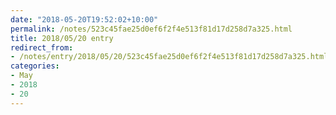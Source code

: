 ```yaml
---
date: "2018-05-20T19:52:02+10:00"
permalink: /notes/523c45fae25d0ef6f2f4e513f81d17d258d7a325.html
title: 2018/05/20 entry
redirect_from:
- /notes/entry/2018/05/20/523c45fae25d0ef6f2f4e513f81d17d258d7a325.html
categories:
- May
- 2018
- 20
---
```


